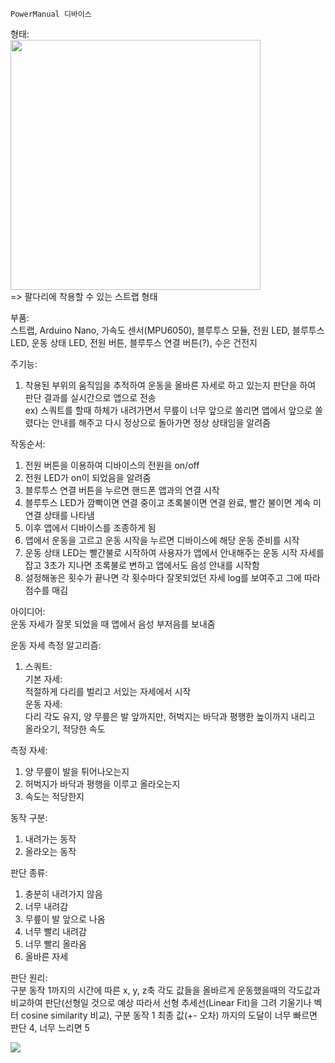     PowerManual 디바이스  

형태:  
<img src="http://img2.tmon.kr/cdn3/deals/2021/03/24/5608094054/front_0face_ir3dm.jpg" width="400" height="400"/>  
=> 팔다리에 착용할 수 있는 스트랩 형태  

부품:  
스트랩, Arduino Nano, 가속도 센서(MPU6050), 블루투스 모듈, 전원 LED, 블루투스 LED, 운동 상태 LED, 전원 버튼, 블루투스 연결 버튼(?), 수은 건전지  

주기능:  
1. 착용된 부위의 움직임을 추적하여 운동을 올바른 자세로 하고 있는지 판단을 하여 판단 결과를 실시간으로 앱으로 전송  
ex) 스쿼트를 할때 하체가 내려가면서 무릎이 너무 앞으로 쏠리면 앱에서 앞으로 쏠렸다는 안내를 해주고 다시 정상으로 돌아가면 정상 상태임을 알려줌  

작동순서:  
1. 전원 버튼을 이용하여 디바이스의 전원을 on/off  
2. 전원 LED가 on이 되었음을 알려줌  
3. 블루투스 연결 버튼을 누르면 핸드폰 앱과의 연결 시작  
4. 블루투스 LED가 깜빡이면 연결 중이고 초록불이면 연결 완료, 빨간 불이면 계속 미연결 상태를 나타냄  
5. 이후 앱에서 디바이스를 조종하게 됨  
6. 앱에서 운동을 고르고 운동 시작을 누르면 디바이스에 해당 운동 준비를 시작  
7. 운동 상태 LED는 빨간불로 시작하여 사용자가 앱에서 안내해주는 운동 시작 자세를 잡고 3초가 지나면 초록불로 변하고 앱에서도 음성 안내를 시작함  
8. 설정해놓은 횟수가 끝나면 각 횟수마다 잘못되었던 자세 log를 보여주고 그에 따라 점수를 매김  

아이디어:  
운동 자세가 잘못 되었을 때 앱에서 음성 부저음를 보내줌  

운동 자세 측정 알고리즘:  
1. 스쿼트:  
기본 자세:  
적절하게 다리를 벌리고 서있는 자세에서 시작  
운동 자세:  
다리 각도 유지, 양 무릎은 발 앞까지만, 허벅지는 바닥과 평행한 높이까지 내리고 올라오기, 적당한 속도  

측정 자세:  
1. 양 무릎이 발을 튀어나오는지  
2. 허벅지가 바닥과 평행을 이루고 올라오는지  
3. 속도는 적당한지  

동작 구분:  
1. 내려가는 동작  
2. 올라오는 동작  

판단 종류:  
1. 충분히 내려가지 않음  
2. 너무 내려감  
3. 무릎이 발 앞으로 나옴  
4. 너무 빨리 내려감  
5. 너무 빨리 올라옴  
6. 올바른 자세  

판단 원리:  
구분 동작 1까지의 시간에 따른 x, y, z축 각도 값들을 올바르게 운동했을때의 각도값과 비교하여 판단(선형일 것으로 예상 따라서 선형 추세선(Linear Fit)을 그려 기울기나 벡터 cosine similarity 비교), 구분 동작 1 최종 값(+- 오차) 까지의 도달이 너무 빠르면 판단 4, 너무 느리면 5

<img src="https://github.com/osamhack2021/APP_IoT_PowerManual_PowerManual/blob/main/Images/cosine_similarity.png?raw=true"/>  

